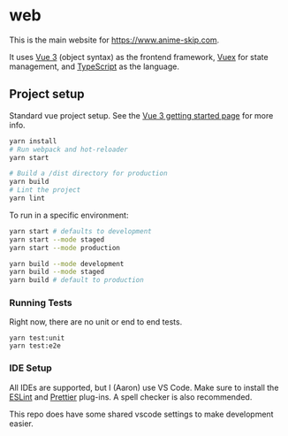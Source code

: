 # web

This is the main website for <https://www.anime-skip.com>.

It uses [Vue 3](https://v3.vuejs.org/guide/introduction.html) (object syntax) as the frontend framework, [Vuex](https://vuex.vuejs.org/) for state management, and [TypeScript](https://www.typescriptlang.org/) as the language.

## Project setup

Standard vue project setup. See the [Vue 3 getting started page](https://v3.vuejs.org/guide/introduction.html) for more info.

```bash
yarn install
# Run webpack and hot-reloader
yarn start

# Build a /dist directory for production
yarn build
# Lint the project
yarn lint
```

To run in a specific environment:

```bash
yarn start # defaults to development
yarn start --mode staged
yarn start --mode production

yarn build --mode development
yarn build --mode staged
yarn build # default to production
```

### Running Tests

Right now, there are no unit or end to end tests.

```
yarn test:unit
yarn test:e2e
```

### IDE Setup

All IDEs are supported, but I (Aaron) use VS Code. Make sure to install the [ESLint](https://marketplace.visualstudio.com/items?itemName=dbaeumer.vscode-eslint) and [Prettier](https://marketplace.visualstudio.com/items?itemName=esbenp.prettier-vscode) plug-ins. A spell checker is also recommended.

This repo does have some shared vscode settings to make development easier.
